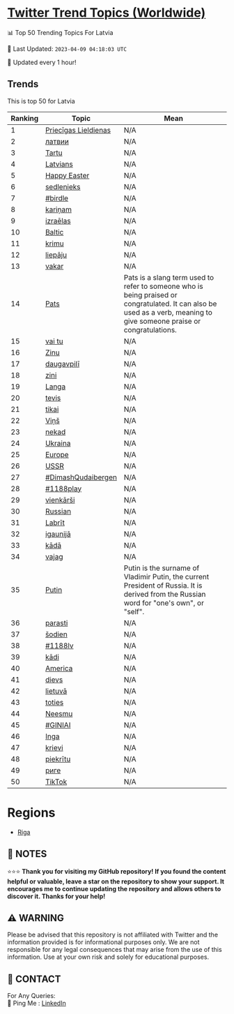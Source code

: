 [Twitter Trend Topics (Worldwide)](https://github.com/ErcinDedeoglu/Twitter-Trend-Topics)
==========


📊 Top 50 Trending Topics For Latvia

📆 Last Updated: `2023-04-09 04:18:03 UTC`

🔧 Updated every 1 hour!


## Trends

This is top 50 for Latvia

| Ranking | Topic | Mean |
| ------- | ------------ | ------------ |
| 1 | [Priecīgas Lieldienas](http://twitter.com/search?q=Priec%c4%abgas+Lieldienas) | N/A |
| 2 | [латвии](http://twitter.com/search?q=%d0%bb%d0%b0%d1%82%d0%b2%d0%b8%d0%b8) | N/A |
| 3 | [Tartu](http://twitter.com/search?q=Tartu) | N/A |
| 4 | [Latvians](http://twitter.com/search?q=Latvians) | N/A |
| 5 | [Happy Easter](http://twitter.com/search?q=Happy+Easter) | N/A |
| 6 | [sedlenieks](http://twitter.com/search?q=sedlenieks) | N/A |
| 7 | [#birdle](http://twitter.com/search?q=%23birdle) | N/A |
| 8 | [kariņam](http://twitter.com/search?q=kari%c5%86am) | N/A |
| 9 | [izraēlas](http://twitter.com/search?q=izra%c4%93las) | N/A |
| 10 | [Baltic](http://twitter.com/search?q=Baltic) | N/A |
| 11 | [krimu](http://twitter.com/search?q=krimu) | N/A |
| 12 | [liepāju](http://twitter.com/search?q=liep%c4%81ju) | N/A |
| 13 | [vakar](http://twitter.com/search?q=vakar) | N/A |
| 14 | [Pats](http://twitter.com/search?q=Pats) | Pats is a slang term used to refer to someone who is being praised or congratulated. It can also be used as a verb, meaning to give someone praise or congratulations. |
| 15 | [vai tu](http://twitter.com/search?q=vai+tu) | N/A |
| 16 | [Zinu](http://twitter.com/search?q=Zinu) | N/A |
| 17 | [daugavpilī](http://twitter.com/search?q=daugavpil%c4%ab) | N/A |
| 18 | [zini](http://twitter.com/search?q=zini) | N/A |
| 19 | [Langa](http://twitter.com/search?q=Langa) | N/A |
| 20 | [tevis](http://twitter.com/search?q=tevis) | N/A |
| 21 | [tikai](http://twitter.com/search?q=tikai) | N/A |
| 22 | [Viņš](http://twitter.com/search?q=Vi%c5%86%c5%a1) | N/A |
| 23 | [nekad](http://twitter.com/search?q=nekad) | N/A |
| 24 | [Ukraina](http://twitter.com/search?q=Ukraina) | N/A |
| 25 | [Europe](http://twitter.com/search?q=Europe) | N/A |
| 26 | [USSR](http://twitter.com/search?q=USSR) | N/A |
| 27 | [#DimashQudaibergen](http://twitter.com/search?q=%23DimashQudaibergen) | N/A |
| 28 | [#1188play](http://twitter.com/search?q=%231188play) | N/A |
| 29 | [vienkārši](http://twitter.com/search?q=vienk%c4%81r%c5%a1i) | N/A |
| 30 | [Russian](http://twitter.com/search?q=Russian) | N/A |
| 31 | [Labrīt](http://twitter.com/search?q=Labr%c4%abt) | N/A |
| 32 | [igaunijā](http://twitter.com/search?q=igaunij%c4%81) | N/A |
| 33 | [kādā](http://twitter.com/search?q=k%c4%81d%c4%81) | N/A |
| 34 | [vajag](http://twitter.com/search?q=vajag) | N/A |
| 35 | [Putin](http://twitter.com/search?q=Putin) | Putin is the surname of Vladimir Putin, the current President of Russia. It is derived from the Russian word for "one's own", or "self". |
| 36 | [parasti](http://twitter.com/search?q=parasti) | N/A |
| 37 | [šodien](http://twitter.com/search?q=%c5%a1odien) | N/A |
| 38 | [#1188lv](http://twitter.com/search?q=%231188lv) | N/A |
| 39 | [kādi](http://twitter.com/search?q=k%c4%81di) | N/A |
| 40 | [America](http://twitter.com/search?q=America) | N/A |
| 41 | [dievs](http://twitter.com/search?q=dievs) | N/A |
| 42 | [lietuvā](http://twitter.com/search?q=lietuv%c4%81) | N/A |
| 43 | [toties](http://twitter.com/search?q=toties) | N/A |
| 44 | [Neesmu](http://twitter.com/search?q=Neesmu) | N/A |
| 45 | [#GINIAI](http://twitter.com/search?q=%23GINIAI) | N/A |
| 46 | [Inga](http://twitter.com/search?q=Inga) | N/A |
| 47 | [krievi](http://twitter.com/search?q=krievi) | N/A |
| 48 | [piekrītu](http://twitter.com/search?q=piekr%c4%abtu) | N/A |
| 49 | [риге](http://twitter.com/search?q=%d1%80%d0%b8%d0%b3%d0%b5) | N/A |
| 50 | [TikTok](http://twitter.com/search?q=TikTok) | N/A |



# Regions

* [Riga](</Latvia/Riga.md>)



## 📝 NOTES

⭐⭐⭐ **Thank you for visiting my GitHub repository! If you found the content helpful or valuable, leave a star on the repository to show your support. It encourages me to continue updating the repository and allows others to discover it. Thanks for your help!**


## ⚠️ WARNING

Please be advised that this repository is not affiliated with Twitter and the information provided is for informational purposes only. We are not responsible for any legal consequences that may arise from the use of this information. Use at your own risk and solely for educational purposes.


## 📨 CONTACT

 For Any Queries:  
            🏓 Ping Me : [LinkedIn](https://www.linkedin.com/in/ercindedeoglu/)
